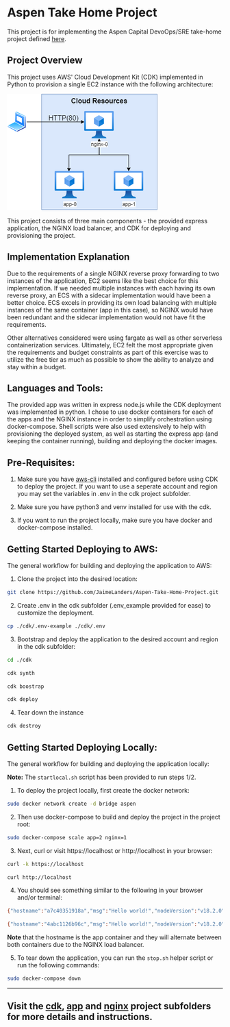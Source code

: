 # Aspen Take Home Project 
This project is for implementing the Aspen Capital DevoOps/SRE take-home project defined [here](https://github.com/aspencapital/candidate-project-sre).


## Project Overview
This project uses AWS' Cloud Development Kit (CDK) implemented in Python to provision a single EC2 instance with the following architecture: 

![architecture](./public/img/test-sre.png)

This project consists of three main components - the provided express application, the NGINX load balancer, and CDK for deploying and provisioning the project.


## Implementation Explanation 
Due to the requirements of a single NGINX reverse proxy forwarding to two instances of the application, EC2 seems like the best choice for this implementation.  If we needed multiple instances with each having its own reverse proxy, an ECS with a sidecar implementation would have been a better choice. ECS excels in providing its own load balancing with multiple instances of the same container (app in this case), so NGINX would have been redundant and the sidecar implementation would not have fit the requirements.  

Other alternatives considered were using fargate as well as other serverless containerization services. Ultimately, EC2 felt the most appropriate given the requirements and budget constraints as part of this exercise was to utilize the free tier as much as possible to show the ability to analyze and stay within a budget.  


## Languages and Tools:
The provided app was written in express node.js while the CDK deployment was implemented in python.  I chose to use docker containers for each of the apps and the NGINX instance in order to simplify orchestration using docker-compose.  Shell scripts were also used extensively to help with provisioning the deployed system, as well as starting the express app (and keeping the container running), building and deploying the docker images. 

## Pre-Requisites: 
1. Make sure you have [aws-cli](https://aws.amazon.com/cli/) installed and configured before using CDK to deploy the project.  If you want to use a seperate account and region you may set the variables in .env in the cdk project subfolder. 

2. Make sure you have python3 and venv installed for use with the cdk.

3. If you want to run the project locally, make sure you have docker and docker-compose installed.


## Getting Started Deploying to AWS:
The general workflow for building and deploying the application to AWS:

1. Clone the project into the desired location:

```bash
git clone https://github.com/JaimeLanders/Aspen-Take-Home-Project.git
```

2. Create .env in the cdk subfolder (.env_example provided for ease) to customize the deployment.  

```bash
cp ./cdk/.env-example ./cdk/.env 
```

3. Bootstrap and deploy the application to the desired account and region in the cdk subfolder:

```bash
cd ./cdk
```

```bash
cdk synth
```

```bash
cdk boostrap
```

```bash
cdk deploy
```

4. Tear down the instance

```bash
cdk destroy
```

## Getting Started Deploying Locally:
The general workflow for building and deploying the application locally:

**Note:** The ```startlocal.sh``` script has been provided to run steps 1/2. 

1. To deploy the project locally, first create the docker network:

```bash
sudo docker network create -d bridge aspen
```

2. Then use docker-compose to build and deploy the project in the project root: 

```bash
sudo docker-compose scale app=2 nginx=1
```

3. Next, curl or visit https://localhost or http://localhost in your browser:

```bash
curl -k https://localhost
```

```bash
curl http://localhost
```

4. You should see something similar to the following in your browser and/or terminal:

```bash
{"hostname":"a7c40351918a","msg":"Hello world!","nodeVersion":"v18.2.0","pid":43,"uptime":7867.478466045}
```

```bash
{"hostname":"4abc1126b96c","msg":"Hello world!","nodeVersion":"v18.2.0","pid":42,"uptime":7876.017861105}
```

**Note** that the hostname is the app container and they will alternate between both containers due to the NGINX load balancer.

5. To tear down the application, you can run the ```stop.sh``` helper script or run the following commands:

```bash
sudo docker-compose down
```

---

## Visit the [cdk](https://github.com/JaimeLanders/Aspen-Take-Home-Project/tree/main/cdk), [app](https://github.com/JaimeLanders/Aspen-Take-Home-Project/tree/main/app) and [nginx](https://github.com/JaimeLanders/Aspen-Take-Home-Project/tree/main/nginx) project subfolders for more details and instructions. 

